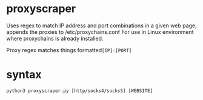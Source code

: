 # proxyscraper
Uses regex to match IP address and port combinations in a given web page, appends the proxies to /etc/proxychains.conf
For use in Linux environment where proxychains is already installed.

Proxy regex matches things formatted```[IP]:[PORT]```


# syntax
```python3 proxyscraper.py [http/socks4/socks5] [WEBSITE]```

